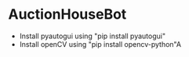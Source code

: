# AuctionHouseBot
- Install pyautogui using "pip install pyautogui"
- Install openCV using "pip install opencv-python"A